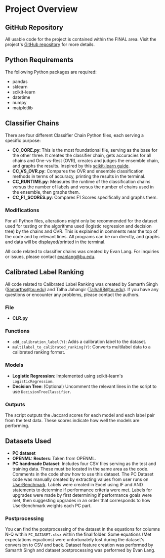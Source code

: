 
# Project Overview

## GitHub Repository
All usable code for the project is contained within the FINAL area. Visit the project's [GitHub repository](https://github.com/Talha188344/503_PROJECT/) for more details.

## Python Requirements
The following Python packages are required:
- pandas
- sklearn
- scikit-learn
- datetime
- numpy
- matplotlib

## Classifier Chains
There are four different Classifier Chain Python files, each serving a specific purpose:
- **CC_CORE.py**: This is the most foundational file, serving as the base for the other three. It creates the classifier chain, gets accuracies for all chains and One-vs-Rest (OVR), creates and judges the ensemble chain, and graphs the results. Inspired by this [scikit-learn guide](https://scikit-learn.org/stable/auto_examples/multioutput/plot_classifier_chain_yeast.html).
- **CC_VS_OVR.py**: Compares the OVR and ensemble classification methods in terms of accuracy, printing the results in the terminal.
- **CC_RUNTIME.py**: Measures the runtime of the classification chains versus the number of labels and versus the number of chains used in the ensemble, then graphs them.
- **CC_F1_SCORES.py**: Compares F1 Scores specifically and graphs them.

### Modifications
For all Python files, alterations might only be recommended for the dataset used for testing or the algorithms used (logistic regression and decision tree) by the chains and OVR. This is explained in comments near the top of the code and by relevant lines. All programs can be run directly, and graphs and data will be displayed/printed in the terminal.

All code related to classifier chains was created by Evan Lang. For inquiries or issues, please contact evanlang@bu.edu.

## Calibrated Label Ranking
All code related to Calibrated Label Ranking was created by Samarth Singh (Samarths@bu.edu) and Talha Jahangir (Talha98@bu.edu). If you have any questions or encounter any problems, please contact the authors.

### File
- **CLR.py**

### Functions
- `add_calibration_label(Y)`: Adds a calibration label to the dataset.
- `multilabel_to_calibrated_ranking(Y)`: Converts multilabel data to a calibrated ranking format.

### Models
- **Logistic Regression**: Implemented using scikit-learn's `LogisticRegression`.
- **Decision Tree**: (Optional) Uncomment the relevant lines in the script to use `DecisionTreeClassifier`.

### Outputs
The script outputs the Jaccard scores for each model and each label pair from the test data. These scores indicate how well the models are performing.

## Datasets Used
- **PC dataset**
- **OPENML: Reuters**: Taken from OPENML.
- **PC handmade Dataset**: Includes four CSV files serving as the test and training data. These must be located in the same area as the code. Comments in the code show how to use this dataset. The PC Dataset code was manually created by extracting values from user runs on [UserBenchmark](https://www.userbenchmark.com/). Labels were created in Excel using IF and AND statements to determine if performance criteria were met. Labels for upgrades were made by first determining if performance goals were met, then suggesting upgrades in an order that corresponds to how UserBenchmark weights each PC part.

### Postprocessing
You can find the postprocessing of the dataset in the equations for columns N-Q within `PC_DATASET.xlsx` within the final folder. Some equations (Met expectations equations) were unfortunately lost during the dataset's conversion to CSV and back. Dataset feature creation was performed by Samarth Singh and dataset postprocessing was performed by Evan Lang.
